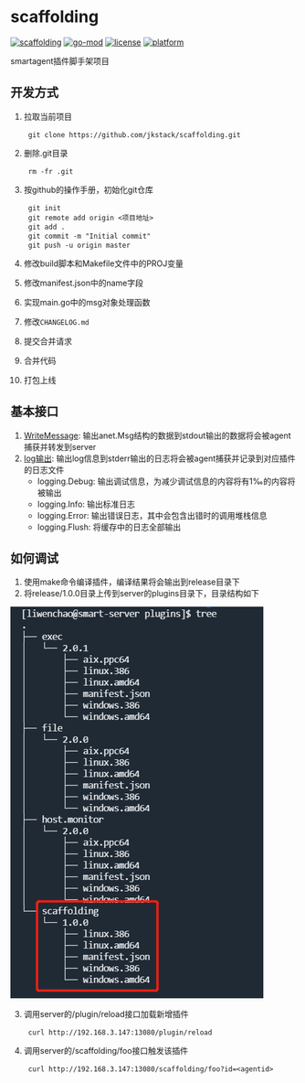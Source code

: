 # scaffolding

[![scaffolding](https://github.com/jkstack/scaffolding/actions/workflows/build.yml/badge.svg)](https://github.com/jkstack/scaffolding/actions/workflows/build.yml)
[![go-mod](https://img.shields.io/github/go-mod/go-version/jkstack/scaffolding)](https://github.com/jkstack/scaffolding)
[![license](https://img.shields.io/github/license/jkstack/scaffolding)](https://www.gnu.org/licenses/agpl-3.0.txt)
[![platform](https://img.shields.io/badge/platform-linux%20%7C%20windows-lightgrey.svg)](https://github.com/jkstack/scaffolding)

smartagent插件脚手架项目

## 开发方式

1. 拉取当前项目

        git clone https://github.com/jkstack/scaffolding.git
2. 删除.git目录

        rm -fr .git
3. 按github的操作手册，初始化git仓库

        git init
        git remote add origin <项目地址>
        git add .
        git commit -m "Initial commit"
        git push -u origin master
4. 修改build脚本和Makefile文件中的PROJ变量
5. 修改manifest.json中的name字段
6. 实现main.go中的msg对象处理函数
7. 修改`CHANGELOG.md`
8. 提交合并请求
9. 合并代码
10. 打包上线

## 基本接口

1. [WriteMessage](code/utils/msg.go): 输出anet.Msg结构的数据到stdout输出的数据将会被agent捕获并转发到server
2. [log输出](code/logging/log.go): 输出log信息到stderr输出的日志将会被agent捕获并记录到对应插件的日志文件
    - logging.Debug: 输出调试信息，为减少调试信息的内容将有1‰的内容将被输出
    - logging.Info: 输出标准日志
    - logging.Error: 输出错误日志，其中会包含出错时的调用堆栈信息
    - logging.Flush: 将缓存中的日志全部输出

## 如何调试

1. 使用make命令编译插件，编译结果将会输出到release目录下
2. 将release/1.0.0目录上传到server的plugins目录下，目录结构如下

![plugins](imgs/plugins.png)

3. 调用server的/plugin/reload接口加载新增插件

        curl http://192.168.3.147:13080/plugin/reload
4. 调用server的/scaffolding/foo接口触发该插件

        curl http://192.168.3.147:13080/scaffolding/foo?id=<agentid>